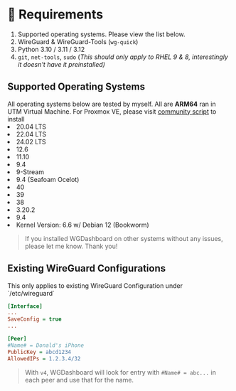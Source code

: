 # 📝 Requirements

1. Supported operating systems. Please view the list below.
2. WireGuard & WireGuard-Tools (`wg-quick`)
3. Python 3.10 / 3.11 / 3.12
4. `git`, `net-tools`, `sudo` (_This should only apply to RHEL 9 & 8, interestingly it doesn't have it preinstalled)_

## Supported Operating Systems

<note>
	All operating systems below are tested by myself. All are <b>ARM64</b> ran in UTM Virtual Machine.
</note>
<note>
	For Proxmox VE, please visit <a href="https://community-scripts.github.io/ProxmoxVE/scripts?id=wireguard">community script</a> to install

</note>

<tabs>
    <tab title="Ubuntu">
        <list type="bullet">
			<li>20.04 LTS</li>
			<li>22.04 LTS</li>
			<li>24.02 LTS</li>
		</list>
    </tab>
    <tab title="Debian">
        <list type="bullet">
			<li>12.6</li>
			<li>11.10</li>
		</list>
    </tab>
    <tab title="Red Hat Enterprise Linux">
        <list type="bullet">
			<li>9.4</li>
		</list>
    </tab>
    <tab title="CentOS">
        <list type="bullet">
			<li>9-Stream</li>
		</list>
    </tab>
	<tab title="AlmaLinux">
        <list type="bullet">
			<li>9.4 (Seafoam Ocelot)</li>
		</list>
    </tab>
    <tab title="Fedora">
        <list type="bullet">
			<li>40</li>
			<li>39</li>
			<li>38</li>
		</list>
    </tab>
    <tab title="Alpine Linux">
        <list type="bullet">
			<li>3.20.2</li>
		</list>
    </tab>
	<tab title="Rocky Linux">
        <list type="bullet">
			<li>9.4</li>
		</list>
    </tab>
	<tab title="Raspberry Pi OS">
		<list type="bullet">
			<li>Kernel Version: 6.6 w/ Debian 12 (Bookworm)</li>
		</list>
	</tab>
</tabs>

> If you installed WGDashboard on other systems without any issues, please let me know. Thank you!

## Existing WireGuard Configurations

<note>
This only applies to existing WireGuard Configuration under `/etc/wireguard`
</note>


```ini
[Interface]
...
SaveConfig = true
...

[Peer]
#Name# = Donald's iPhone
PublicKey = abcd1234
AllowedIPs = 1.2.3.4/32
```

> With `v4`, WGDashboard will look for entry with `#Name# = abc...` in each peer and use that for the name.